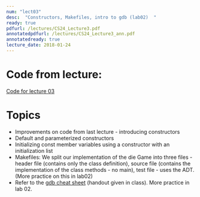 ```yaml
---
num: "lect03"
desc:  "Constructors, Makefiles, intro to gdb (lab02)  "
ready: true
pdfurl: /lectures/CS24_Lecture3.pdf
annotatedpdfurl: /lectures/CS24_Lecture3_ann.pdf
annotatedready: true
lecture_date: 2018-01-24
---
```




# Code from lecture:
[Code for lecture 03](https://github.com/ucsb-cs24-w18/cs24-w18-lecture-03)


# Topics

* Improvements on code from last lecture - introducing constructors
* Default and parameterized constructors
* Initializing const member variables using a constructor with an initialization list
* Makefiles: We split our implementation of the die Game into three files  - header file (contains only the class definition), source file (contains the implementation of the class methods - no main), test file - uses the ADT. (More practice on this in lab02)
* Refer to the [gdb cheat sheet](http://darkdust.net/files/GDB%20Cheat%20Sheet.pdf) (handout given in class). More practice in lab 02.


